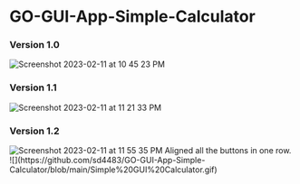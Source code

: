 # GO-GUI-App-Simple-Calculator
### Version 1.0

![Screenshot 2023-02-11 at 10 45 23 PM](https://user-images.githubusercontent.com/21117963/218284211-88679338-910e-4a04-848e-cda65bedd1ed.png)

### Version 1.1
<img width="621" alt="Screenshot 2023-02-11 at 11 21 33 PM" src="https://user-images.githubusercontent.com/21117963/218285266-fde163af-5528-4abf-ab53-4d6c0f022dde.png">

### Version 1.2
<img width="280" alt="Screenshot 2023-02-11 at 11 55 35 PM" src="https://user-images.githubusercontent.com/21117963/218286032-2439b895-c37c-480f-933a-3f067f284ed6.png">
Aligned all the buttons in one row.
![](https://github.com/sd4483/GO-GUI-App-Simple-Calculator/blob/main/Simple%20GUI%20Calculator.gif)
